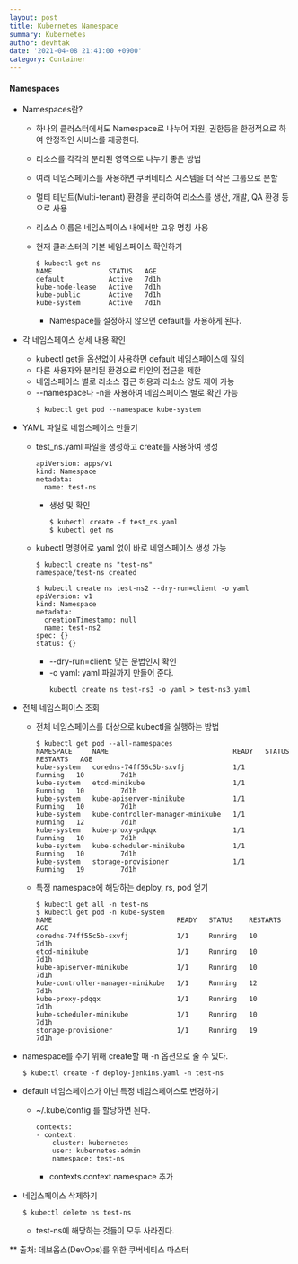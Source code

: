 ```yaml
---
layout: post
title: Kubernetes Namespace
summary: Kubernetes
author: devhtak
date: '2021-04-08 21:41:00 +0900'
category: Container
---
```


#### Namespaces

- Namespaces란?
  - 하나의 클러스터에서도 Namespace로 나누어 자원, 권한등을 한정적으로 하여 안정적인 서비스를 제공한다.
  - 리소스를 각각의 분리된 영역으로 나누기 좋은 방법  
  - 여러 네임스페이스를 사용하면 쿠버네티스 시스템을 더 작은 그룹으로 분할
  - 멀티 테넌트(Multi-tenant) 환경을 분리하여 리소스를 생산, 개발, QA 환경 등으로 사용
  - 리소스 이름은 네임스페이스 내에서만 고유 명칭 사용
  
  - 현재 클러스터의 기본 네임스페이스 확인하기
    ```
    $ kubectl get ns
    NAME              STATUS   AGE
    default           Active   7d1h
    kube-node-lease   Active   7d1h
    kube-public       Active   7d1h
    kube-system       Active   7d1h 
    ```
    - Namespace를 설정하지 않으면 default를 사용하게 된다.
    
- 각 네임스페이스 상세 내용 확인
  - kubectl get을 옵션없이 사용하면 default 네임스페이스에 질의
  - 다른 사용자와 분리된 환경으로 타인의 접근을 제한
  - 네임스페이스 별로 리소스 접근 허용과 리소스 양도 제어 가능
  - --namespace나 -n을 사용하여 네임스페이스 별로 확인 가능
    ```
    $ kubectl get pod --namespace kube-system
    ```

- YAML 파일로 네임스페이스 만들기
  - test_ns.yaml 파일을 생성하고 create를 사용하여 생성
    ```
    apiVersion: apps/v1
    kind: Namespace
    metadata:
      name: test-ns
    ```
    - 생성 및 확인
      ```
      $ kubectl create -f test_ns.yaml
      $ kubectl get ns
      ```
  - kubectl 명령어로 yaml 없이 바로 네임스페이스 생성 가능
    ```
    $ kubectl create ns "test-ns"
    namespace/test-ns created
    ```
    ```
    $ kubectl create ns test-ns2 --dry-run=client -o yaml
    apiVersion: v1
    kind: Namespace
    metadata:
      creationTimestamp: null
      name: test-ns2
    spec: {}
    status: {}
    ```
    - --dry-run=client: 맞는 문법인지 확인
    - -o yaml: yaml 파일까지 만들어 준다.
      ```
      kubectl create ns test-ns3 -o yaml > test-ns3.yaml
      ```

- 전체 네임스페이스 조회
  - 전체 네임스페이스를 대상으로 kubectl을 실행하는 방법
    ```
    $ kubectl get pod --all-namespaces
    NAMESPACE     NAME                               READY   STATUS    RESTARTS   AGE
    kube-system   coredns-74ff55c5b-sxvfj            1/1     Running   10         7d1h
    kube-system   etcd-minikube                      1/1     Running   10         7d1h
    kube-system   kube-apiserver-minikube            1/1     Running   10         7d1h
    kube-system   kube-controller-manager-minikube   1/1     Running   12         7d1h
    kube-system   kube-proxy-pdqqx                   1/1     Running   10         7d1h
    kube-system   kube-scheduler-minikube            1/1     Running   10         7d1h
    kube-system   storage-provisioner                1/1     Running   19         7d1h
    ```
  
  - 특정 namespace에 해당하는 deploy, rs, pod 얻기
    ```
    $ kubectl get all -n test-ns
    $ kubectl get pod -n kube-system
    NAME                               READY   STATUS    RESTARTS   AGE
    coredns-74ff55c5b-sxvfj            1/1     Running   10         7d1h
    etcd-minikube                      1/1     Running   10         7d1h
    kube-apiserver-minikube            1/1     Running   10         7d1h
    kube-controller-manager-minikube   1/1     Running   12         7d1h
    kube-proxy-pdqqx                   1/1     Running   10         7d1h
    kube-scheduler-minikube            1/1     Running   10         7d1h
    storage-provisioner                1/1     Running   19         7d1h
    ```

- namespace를 주기 위해 create할 때 -n 옵션으로 줄 수 있다.
  ```
  $ kubectl create -f deploy-jenkins.yaml -n test-ns
  ```
  
- default 네임스페이스가 아닌 특정 네임스페이스로 변경하기
  - ~/.kube/config 를 할당하면 된다.
    ```
    contexts:
    - context:
        cluster: kubernetes
        user: kubernetes-admin
        namespace: test-ns
    ```
    - contexts.context.namespace 추가

- 네임스페이스 삭제하기
  ```
  $ kubectl delete ns test-ns
  ```
  - test-ns에 해당하는 것들이 모두 사라진다.

** 출처: 데브옵스(DevOps)를 위한 쿠버네티스 마스터
